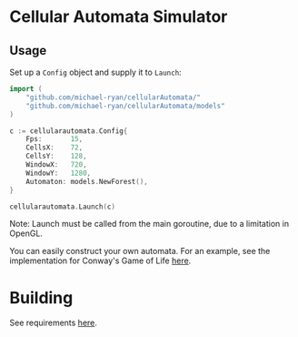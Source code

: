 # Cellular Automata Simulator

## Usage
Set up a `Config` object and supply it to `Launch`:
```Go
import (
    "github.com/michael-ryan/cellularAutomata/"
    "github.com/michael-ryan/cellularAutomata/models"
)

c := cellularautomata.Config{
    Fps:       15,
    CellsX:    72,
    CellsY:    128,
    WindowX:   720,
    WindowY:   1280,
    Automaton: models.NewForest(),
}

cellularautomata.Launch(c)
```

Note: Launch must be called from the main goroutine, due to a limitation in OpenGL.

You can easily construct your own automata. For an example, see the implementation for Conway's Game of Life [here](models/conways.go).

# Building

See requirements [here](https://github.com/gopxl/pixel?tab=readme-ov-file#requirements).